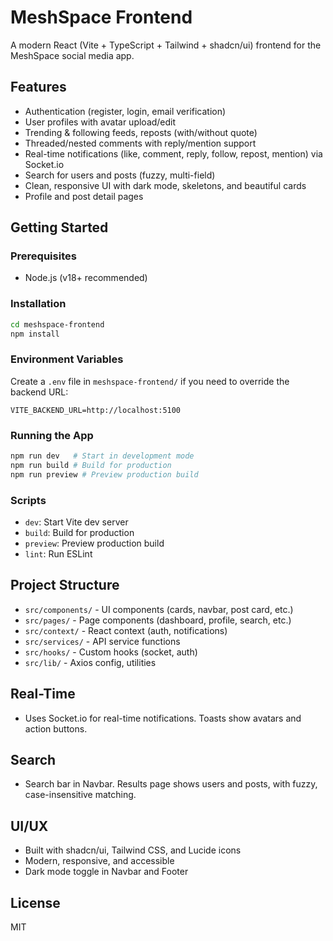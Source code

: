 # MeshSpace Frontend

A modern React (Vite + TypeScript + Tailwind + shadcn/ui) frontend for the MeshSpace social media app.

## Features
- Authentication (register, login, email verification)
- User profiles with avatar upload/edit
- Trending & following feeds, reposts (with/without quote)
- Threaded/nested comments with reply/mention support
- Real-time notifications (like, comment, reply, follow, repost, mention) via Socket.io
- Search for users and posts (fuzzy, multi-field)
- Clean, responsive UI with dark mode, skeletons, and beautiful cards
- Profile and post detail pages

## Getting Started

### Prerequisites
- Node.js (v18+ recommended)

### Installation
```bash
cd meshspace-frontend
npm install
```

### Environment Variables
Create a `.env` file in `meshspace-frontend/` if you need to override the backend URL:
```
VITE_BACKEND_URL=http://localhost:5100
```

### Running the App
```bash
npm run dev   # Start in development mode
npm run build # Build for production
npm run preview # Preview production build
```

### Scripts
- `dev`: Start Vite dev server
- `build`: Build for production
- `preview`: Preview production build
- `lint`: Run ESLint

## Project Structure
- `src/components/` - UI components (cards, navbar, post card, etc.)
- `src/pages/` - Page components (dashboard, profile, search, etc.)
- `src/context/` - React context (auth, notifications)
- `src/services/` - API service functions
- `src/hooks/` - Custom hooks (socket, auth)
- `src/lib/` - Axios config, utilities

## Real-Time
- Uses Socket.io for real-time notifications. Toasts show avatars and action buttons.

## Search
- Search bar in Navbar. Results page shows users and posts, with fuzzy, case-insensitive matching.

## UI/UX
- Built with shadcn/ui, Tailwind CSS, and Lucide icons
- Modern, responsive, and accessible
- Dark mode toggle in Navbar and Footer

## License
MIT
